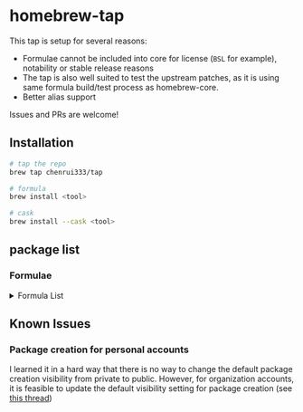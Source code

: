 # homebrew-tap

This tap is setup for several reasons:

- Formulae cannot be included into core for license (`BSL` for example), notability or stable release reasons
- The tap is also well suited to test the upstream patches, as it is using same formula build/test process as homebrew-core.
- Better alias support

Issues and PRs are welcome!

## Installation

```bash
# tap the repo
brew tap chenrui333/tap

# formula
brew install <tool>

# cask
brew install --cask <tool>
```

## package list

### Formulae

<!-- FORMULAE-LIST-START -->
<details>
<summary>Formula List</summary>

- `aiac`
- `alacritty`
- `amoco`
- `aoc-cli`
- `apkeep`
- `asciinema`
- `balcony`
- `blueutil-tui`
- `blush`
- `brotab`
- `btczee`
- `bytebox`
- `carton`
- `cf-terraforming`
- `cf-vault`
- `cfnctl`
- `codstts`
- `dvm`
- `emplace`
- `envtpl`
- `fancy-cat`
- `fex`
- `flow-editor`
- `flowgger`
- `fortitude`
- `gerust`
- `git-vain`
- `glsl-analyzer`
- `go-junit-report`
- `goboscript`
- `hcldump`
- `hcledit`
- `hclgrep`
- `hello`
- `hellwal`
- `jetzig`
- `junit2html`
- `keyhunter`
- `koji`
- `lola`
- `libdivide`
- `minisign`
- `mitex`
- `omnictl`
- `otto`
- `oxbuild`
- `pike`
- `pluralith`
- `poop`
- `projectable`
- `public-ollama-finder`
- `rails-new`
- `resinator`
- `rpds-py`
- `rslocal`
- `rustfilt`
- `sato`
- `satty`
- `sdl_image`
- `sdl_mixer`
- `sdl_net`
- `sdl_ttf`
- `seamstress`
- `shiroa`
- `sig`
- `simdjzon`
- `termtunnel`
- `terracove`
- `terraform-cleaner`
- `terraform-diff`
- `terraform-iam-policy-validator`
- `terraform`
- `terrap-cli`
- `terratag`
- `tf-summarize`
- `tfprovidercheck`
- `tfreveal`
- `tfsort`
- `tftarget`
- `tftree`
- `tpm`
- `travelgrunt`
- `tun2proxy`
- `wallust`
- `yor`
- `zero`
- `zig@0.11`
- `zig@0.12`
- `ziggy`
- `zigscient`
- `zlint`
- `zware`

</details>
<!-- FORMULAE-LIST-END -->

## Known Issues

### Package creation for personal accounts

I learned it in a hard way that there is no way to change the default package creation visibility from private to public.
However, for organization accounts, it is feasible to update the default visibility setting for package creation (see [this thread](https://github.com/orgs/community/discussions/65931#discussioncomment-7613551))
